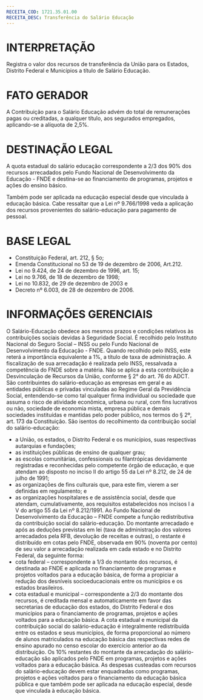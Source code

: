```yaml
---
RECEITA_COD: 1721.35.01.00
RECEITA_DESC: Transferência do Salário Educação
---
```


# INTERPRETAÇÃO

Registra o valor dos recursos de transferência da União para os Estados, Distrito Federal e Municípios a título de Salário Educação.

# FATO GERADOR
A Contribuição para o Salário Educação advém do total de remunerações pagas ou creditadas, a qualquer título, aos segurados empregados, aplicando-se a alíquota de 2,5%.

# DESTINAÇÃO LEGAL
A quota estadual do salário educação correspondente a 2/3 dos 90% dos recursos arrecadados pelo Fundo Nacional de Desenvolvimento da Educação - FNDE e destina-se ao financiamento de programas, projetos e ações do ensino básico.

Também pode ser aplicada na educação especial desde que vinculada à educação básica.
Cabe ressaltar que a Lei nº 9.766/1998 veda a aplicação dos recursos provenientes do salário-educação para pagamento de pessoal.

# BASE LEGAL
- Constituição Federal, art. 212, § 5o;
- Emenda Constitucional no 53 de 19 de dezembro de 2006, Art.212.
- Lei no 9.424, de 24 de dezembro de 1996, art. 15;
- Lei no 9.766, de 18 de dezembro de 1998; 
- Lei no 10.832, de 29 de dezembro de 2003 e
- Decreto nº 6.003, de 28 de dezembro de 2006.

# INFORMAÇÕES GERENCIAIS
O Salário-Educação obedece aos mesmos prazos e condições relativos às contribuições sociais devidas à Seguridade Social. É recolhido pelo Instituto Nacional do Seguro Social – INSS ou pelo Fundo Nacional de Desenvolvimento da Educação - FNDE. Quando recolhido pelo INSS, este reterá a importância equivalente a 1%, a título de taxa de administração. A fiscalização de sua arrecadação é realizada pelo INSS, ressalvada a competência do FNDE sobre a matéria. Não se aplica a esta contribuição a Desvinculação de Recursos da União, conforme § 2° do art. 76 do ADCT.
São contribuintes do salário-educação as empresas em geral e as entidades públicas e privadas vinculadas ao Regime Geral da Previdência Social, entendendo-se como tal qualquer firma individual ou sociedade que assuma o risco de atividade econômica, urbana ou rural, com fins lucrativos ou não, sociedade de economia mista, empresa pública e demais sociedades instituídas e mantidas pelo poder público, nos termos do § 2º, art. 173 da Constituição.
São isentos do recolhimento da contribuição social do salário-educação:
- a União, os estados, o Distrito Federal e os municípios, suas respectivas autarquias e fundações;
- as instituições públicas de ensino de qualquer grau;
- as escolas comunitárias, confessionais ou filantrópicas devidamente registradas e reconhecidas pelo competente órgão de educação, e que atendam ao disposto no inciso II do artigo 55 da Lei nº 8.212, de 24 de julho de 1991;
- as organizações de fins culturais que, para este fim, vierem a ser definidas em regulamento; e
- as organizações hospitalares e de assistência social, desde que atendam, cumulativamente, aos requisitos estabelecidos nos incisos I a V do artigo 55 da Lei nº 8.212/1991.
Ao Fundo Nacional de Desenvolvimento da Educação – FNDE compete a função redistributiva da contribuição social do salário-educação. Do montante arrecadado e após as deduções previstas em lei (taxa de administração dos valores arrecadados pela RFB, devolução de receitas e outras), o restante é distribuído em cotas pelo FNDE, observada em 90% (noventa por cento) de seu valor a arrecadação realizada em cada estado e no Distrito Federal, da seguinte forma:
- cota federal – correspondente a 1/3 do montante dos recursos, é destinada ao FNDE e aplicada no financiamento de programas e projetos voltados para a educação básica, de forma a propiciar a redução dos desníveis socioeducacionais entre os municípios e os estados brasileiros.
- cota estadual e municipal – correspondente a 2/3 do montante dos recursos, é creditada mensal e automaticamente em favor das secretarias de educação dos estados, do Distrito Federal e dos municípios para o financiamento de programas, projetos e ações voltados para a educação básica.
A cota estadual e municipal da contribuição social do salário-educação é integralmente redistribuída entre os estados e seus municípios, de forma proporcional ao número de alunos matriculados na educação básica das respectivas redes de ensino apurado no censo escolar do exercício anterior ao da distribuição.
Os 10% restantes do montante da arrecadação do salário-educação são aplicados pelo FNDE em programas, projetos e ações voltados para a educação básica.
As despesas custeadas com recursos do salário-educação devem estar enquadradas como programas, projetos e ações voltados para o financiamento da educação básica pública e que também pode ser aplicada na educação especial, desde que vinculada à educação básica.
